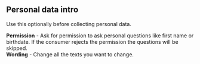 ## Personal data intro
Use this optionally before collecting personal data. 

**Permission** - Ask for permission to ask personal questions like first name or birthdate. If the consumer rejects the permission the questions will be skipped.    
**Wording** - Change all the texts you want to change.
